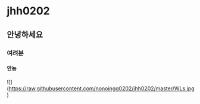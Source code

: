 # jhh0202
## 안녕하세요  
### 여려분  
#### 안뇽  
![] (https://raw.githubusercontent.com/nonoingg0202/jhh0202/master/WLs.jpg)
